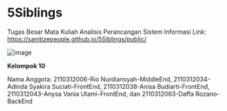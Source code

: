 # 5Siblings
Tugas Besar Mata Kuliah Analisis Perancangan Sistem Informasi
Link: https://sanitizepeople.github.io/5Siblings/public/

![image](https://github.com/sanitizepeople/5Siblings/assets/72204034/4f322ece-e35d-40bf-ada9-1b1ccdac5548)

**Kelompok 10**

Nama Anggota:
2110312006-Rio Nurdiansyah-MiddleEnd,
2110312034-Adinda Syakira Suciati-FrontEnd,
2110312038-Anisa Budiarti-FrontEnd,
2110312043-Anysa Vania Utami-FrontEnd, dan
2110312063-Daffa Rozano-BackEnd
